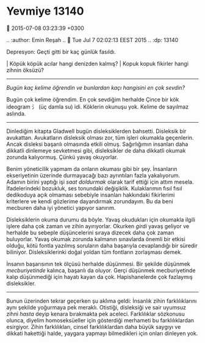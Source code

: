 Yevmiye 13140
=============

:date: 2015-07-08 03:23:39 +0300

.. :author: Emin Reşah
.. :date: Tue Jul  7 02:02:13 EEST 2015 
.. :dp: 13140 

Depresyon: Geçti gitti bir kaç günlük fasıldı.

| Köpük köpük acılar hangi denizden kalmış? 
| Kopuk kopuk fikirler hangi zihnin öksüzü?

------

*Bugün kaç kelime öğrendin ve bunlardan kaçı hangisini en çok sevdin?*

Bugün çok kelime öğrendim. En çok sevdiğim herhalde Çince bir kök
ideogram ⺡ (üç damla su) idi. Köklerin okunuşu yok. Kelime de sayılmaz
aslında.

------

Dinlediğim kitapta Gladwell bugün disleksiklerden bahsetti. Disleksik
bir avukattan. Avukatların disleksik olması zor, tüm işleri okumakla
geçenlerin. Ancak disleksi başarılı olmasında etkili
olmuş. Sağırlığımın insanları daha dikkatli dinlemeye sevketmesi gibi,
disleksikler de daha dikkatli okumak zorunda kalıyormuş. Çünkü yavaş
okuyorlar.

Benim yöneticilik yapmam da onların okuması gibi bir şey. İnsanların
ekseriyetinin üzerinde durmayacağı bazı ayrıntıları fazla
yakalıyorum. Adamın birini yaptığı işi *saat doldurmak* olarak tarif
ettiği için attım mesela. İfadelerindeki bozukluk, ses tonundaki
değişiklik. Kulaklarımın fısıl fısıl dedikoduya açık olmaması
sebebiyle insanları hakkındaki fikirlerimi kriterlere ve kendi
gözlerime dayandırmak zorundayım. Bu da beni mecburen daha iyi
yönetici yapıyor sanırım.

Disleksiklerin okuma durumu da böyle. Yavaş okudukları için okumakla
ilgili işlere daha çok zaman ve zihin ayırıyorlar. Okurken *girdi*
yavaş geliyor ve herhalde bu sebeple düşüncelerini sıraya dizecek daha
çok zaman buluyorlar. Yavaş okumak zorunda kalmanın sınavlarda önemli
bir etkisi olduğu, kötü fontla yazılmış soruların daha başarıyla
cevaplandığı bir süredir biliniyor. Disleksiklerinki doğal yoldan tüm
fontların zorlaşması demek. 

İnsanın başarısının tek ölçüsü herhalde düşünmesi. Bir şekilde
düşünmek *mecburiyetinde* kalınca, başarılı da oluyor. Gerçi düşünmek
mecburiyetinde kalıp düşünmediği için hayatı kayan da
çok. Hapishanelerde çok fazlaymış disleksikler.

------

Bunun üzerinden tekrar geçerken şu aklıma geldi: İnsanlık zihin
farklılıklarını aynı şekilde yoğurmaya pek meraklı. Otistiği,
disleksiği ve sair uyumsuz zihni *hasta* deyip kenara bırakmakta pek
aceleci. Farklılıklar sözkonusu olunca, diyelim homoseksüeller için
gösterdiği merhameti bu farklılıklardan esirgiyor. Zihin
farklılıkları, cinsel farklılıklardan daha büyük saygıyı ve dikkati
hakettiği halde, yaygara yapmayı bilmedikleri için onları dinleyen
yok.
